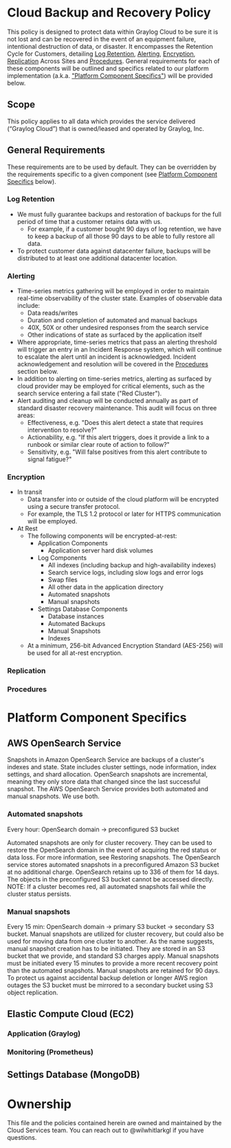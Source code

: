 
# Cloud Backup and Recovery Policy
This policy is designed to protect data within Graylog Cloud to be sure it is not lost and can be recovered in the event of an equipment failure, intentional destruction of data, or disaster.  It encompasses the Retention Cycle for Customers, detailing [Log Retention](#log-retention), [Alerting](#alerting), [Encryption](#encryption), [Replication](#replication) Across Sites and [Procedures](#procedures). General requirements for each of these components will be outlined and specifics related to our platform implementation (a.k.a. ["Platform Component Specifics"](#platform-component-specifics)) will be provided below.

## Scope
This policy applies to all data which provides the service delivered (“Graylog Cloud”) that is owned/leased and operated by Graylog, Inc. 

## General Requirements
These requirements are to be used by default. They can be overridden by the requirements
specific to a given component (see [Platform Component Specifics](#platform-component-specifics) below).

### Log Retention
* We must fully guarantee backups and restoration of backups for the full period of time that a customer retains data with us.
	* For example, if a customer bought 90 days of log retention, we have to keep a backup of all those 90 days to be able to fully restore all data.
* To protect customer data against datacenter failure, backups will be distributed to at least one additional datacenter location.

### Alerting
* Time-series metrics gathering will be employed in order to maintain real-time observability of the cluster state. Examples of observable data include:
	* Data reads/writes
	* Duration and completion of automated and manual backups
	* 40X, 50X or other undesired responses from the search service
	* Other indications of state as surfaced by the application itself
 * Where appropriate, time-series metrics that pass an alerting threshold will trigger an entry in an Incident Response system, which will continue to escalate the alert until an incident is acknowledged. Incident acknowledgement and resolution will be covered in the [Procedures](#procedures) section below.
 * In addition to alerting on time-series metrics, alerting as surfaced by cloud provider may be employed for critical elements, such as the search service entering a fail state ("Red Cluster").
* Alert auditing and cleanup will be conducted annually as part of standard disaster recovery maintenance. This audit will focus on three areas:
	* Effectiveness, e.g. "Does this alert detect a state that requires intervention to resolve?"
	* Actionability, e.g. "If this alert triggers, does it provide a link to a runbook or similar clear route of action to follow?"
	* Sensitivity, e.g. "Will false positives from this alert contribute to signal fatigue?"

### Encryption
* In transit
	* Data transfer into or outside of the cloud platform will be encrypted using a secure transfer protocol.
	* For example, the TLS 1.2 protocol or later for HTTPS communication will be employed.
* At Rest
	* The following components will be encrypted-at-rest:
		* Application Components
			* Application server hard disk volumes
		* Log Components
			* All indexes (including backup and high-availability indexes)
			* Search service logs, including slow logs and error logs
			* Swap files
			* All other data in the application directory
			* Automated snapshots
			* Manual snapshots
		* Settings Database Components
			* Database instances
			* Automated Backups
			* Manual Snapshots
			* Indexes
	* At a minimum, 256-bit Advanced Encryption Standard (AES-256) will be used for all at-rest encryption.

### Replication

### Procedures

# Platform Component Specifics
## AWS OpenSearch Service
Snapshots in Amazon OpenSearch Service are backups of a cluster's indexes and state. State
includes cluster settings, node information, index settings, and shard allocation.
OpenSearch snapshots are incremental, meaning they only store data that changed since the last successful snapshot. The AWS OpenSearch Service provides both automated and manual snapshots. We use both.
### Automated snapshots
Every hour: OpenSearch domain -> preconfigured S3 bucket

Automated snapshots are only for cluster recovery. They can be used to restore the
OpenSearch domain in the event of acquiring the red status or data loss. For more information,
see Restoring snapshots.
The OpenSearch service stores automated snapshots in a preconfigured Amazon S3 bucket at
no additional charge.
OpenSearch retains up to 336 of them for 14 days.
The objects in the preconfigured S3 bucket cannot be accessed directly.
NOTE: If a cluster becomes red, all automated snapshots fail while the cluster status persists.
### Manual snapshots
Every 15 min: OpenSearch domain -> primary S3 bucket -> secondary S3 bucket.
Manual snapshots are utilized for cluster recovery, but could also be used for moving data from
one cluster to another.
As the name suggests, manual snapshot creation has to be initiated. They are stored in an S3
bucket that we provide, and standard S3 charges apply.
Manual snapshots must be initiated every 15 minutes to provide a more recent recovery point
than the automated snapshots.
Manual snapshots are retained for 90 days.
To protect us against accidental backup deletion or longer AWS region outages the S3 bucket
must be mirrored to a secondary bucket using S3 object replication.
## Elastic Compute Cloud (EC2)
### Application (Graylog)
### Monitoring (Prometheus)
## Settings Database (MongoDB)
# Ownership
This file and the policies contained herein are owned and maintained by the Cloud Services team. You can reach out to @wilwhitlarkgl if you have questions.
